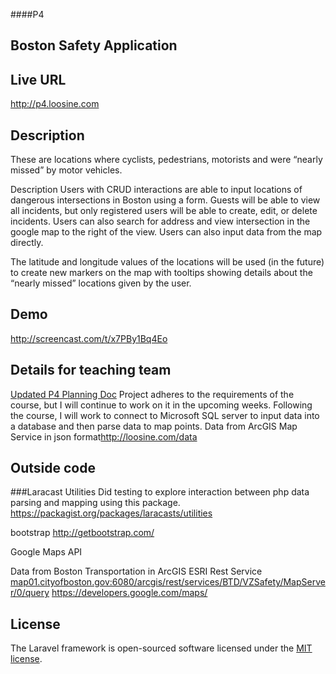 
####P4
## Boston Safety Application 

## Live URL
<http://p4.loosine.com>

## Description
These are locations where cyclists, pedestrians, motorists and  were “nearly missed” by motor vehicles. 

Description
Users with CRUD interactions are able to input locations of dangerous intersections in Boston using a form. Guests will be able to view all incidents, but only registered users will be able to create, edit, or delete incidents. Users can also search for address and view intersection in the google map to the right of the view. Users can also input data from the map directly. 

The latitude and longitude values of the locations will be used (in the future) to create new markers on the map with tooltips showing details about the “nearly missed” locations given by the user. 


## Demo
<http://screencast.com/t/x7PBy1Bq4Eo>

## Details for teaching team
 [Updated P4 Planning Doc](https://docs.google.com/document/d/1YRT9EuURJryZS46m-99nlrVMbIKe5mEvlHv5yHDzEoQ/edit#)
Project adheres to the requirements of the course, but I will continue to work on it in the upcoming weeks. Following the course, I will work to connect to Microsoft SQL server to input data into a database and then parse data to map points. Data from ArcGIS Map Service in json format<http://loosine.com/data>


## Outside code
###Laracast Utilities 
Did testing to explore interaction between php data parsing and mapping using this package.
<https://packagist.org/packages/laracasts/utilities>

bootstrap
<http://getbootstrap.com/>

Google Maps API

Data from Boston Transportation in ArcGIS ESRI Rest Service
<map01.cityofboston.gov:6080/arcgis/rest/services/BTD/VZSafety/MapServer/0/query>
<https://developers.google.com/maps/>

## License
The Laravel framework is open-sourced software licensed under the [MIT license](http://opensource.org/licenses/MIT).
